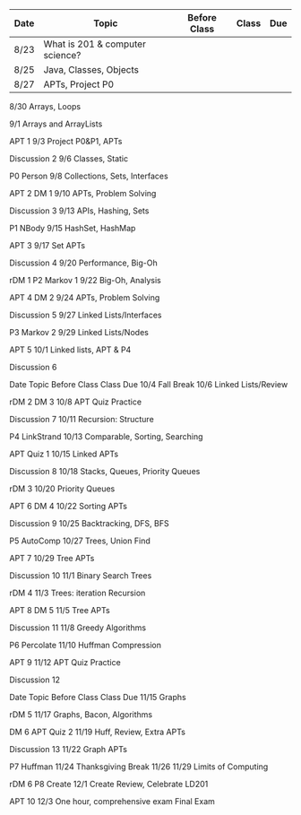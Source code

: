 |Date|Topic|Before Class|Class|Due|
|----|-----|------------|-----|---|
|8/23|What is 201 & computer science?|  |   |   |
|8/25|Java, Classes, Objects|        |  |   |   |
|8/27|APTs, Project P0| | | |Discussion 1|
8/30
Arrays, Loops






9/1
Arrays and ArrayLists




APT 1
9/3
Project P0&P1, APTs




Discussion 2
9/6
Classes, Static




P0 Person
9/8
Collections, Sets, Interfaces




APT 2
DM 1
9/10
APTs, Problem Solving




Discussion 3
9/13
APIs, Hashing, Sets




P1 NBody
9/15
HashSet, HashMap 




APT 3
9/17
Set APTs




Discussion 4
9/20
Performance, Big-Oh




rDM 1
P2 Markov 1
9/22
Big-Oh, Analysis




APT 4
DM 2
9/24
APTs, Problem Solving




Discussion 5
9/27
Linked Lists/Interfaces




P3 Markov 2
9/29
Linked Lists/Nodes




APT 5
10/1
Linked lists, APT & P4




Discussion 6



Date
Topic
Before Class
Class
Due
10/4
Fall Break
10/6
Linked Lists/Review




rDM 2
DM 3
10/8
APT Quiz Practice




Discussion 7
10/11
Recursion: Structure




P4 LinkStrand
10/13
Comparable, Sorting, Searching




APT Quiz 1
10/15
Linked APTs




Discussion 8
10/18
Stacks, Queues, Priority Queues




rDM 3
10/20
Priority Queues




APT 6
DM 4
10/22
Sorting APTs




Discussion 9
10/25
Backtracking, DFS, BFS




P5 AutoComp
10/27
Trees, Union Find




APT 7
10/29
Tree APTs




Discussion 10
11/1
Binary Search Trees




rDM 4
11/3
Trees: iteration Recursion




APT 8
DM 5
11/5
Tree APTs




Discussion 11
11/8
Greedy Algorithms




P6 Percolate
11/10
Huffman Compression




APT 9
11/12
APT Quiz Practice




Discussion 12


Date
Topic
Before Class
Class
Due
11/15
Graphs




rDM 5
11/17
Graphs, Bacon, Algorithms




DM 6
APT Quiz 2
11/19
Huff, Review, Extra APTs




Discussion 13
11/22
Graph APTs




P7 Huffman
11/24
Thanksgiving Break
11/26
11/29
Limits of Computing




rDM 6
P8 Create
12/1
Create Review, Celebrate LD201




APT 10
12/3
One hour, comprehensive exam
Final Exam


